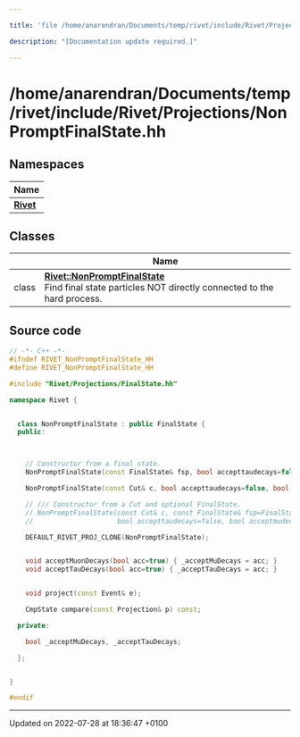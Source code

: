 ```yaml
---

title: 'file /home/anarendran/Documents/temp/rivet/include/Rivet/Projections/NonPromptFinalState.hh'

description: "[Documentation update required.]"

---
```


# /home/anarendran/Documents/temp/rivet/include/Rivet/Projections/NonPromptFinalState.hh



## Namespaces

| Name           |
| -------------- |
| **[Rivet](/documentation/code/namespaces/namespacerivet/)**  |

## Classes

|                | Name           |
| -------------- | -------------- |
| class | **[Rivet::NonPromptFinalState](/documentation/code/classes/classrivet_1_1nonpromptfinalstate/)** <br>Find final state particles NOT directly connected to the hard process.  |




## Source code

```cpp
// -*- C++ -*-
#ifndef RIVET_NonPromptFinalState_HH
#define RIVET_NonPromptFinalState_HH

#include "Rivet/Projections/FinalState.hh"

namespace Rivet {


  class NonPromptFinalState : public FinalState {
  public:



    // Constructor from a final state.
    NonPromptFinalState(const FinalState& fsp, bool accepttaudecays=false, bool acceptmudecays=false);

    NonPromptFinalState(const Cut& c, bool accepttaudecays=false, bool acceptmudecays=false);

    // /// Constructor from a Cut and optional FinalState.
    // NonPromptFinalState(const Cut& c, const FinalState& fsp=FinalState(),
    //                     bool accepttaudecays=false, bool acceptmudecays=false);

    DEFAULT_RIVET_PROJ_CLONE(NonPromptFinalState);


    void acceptMuonDecays(bool acc=true) { _acceptMuDecays = acc; }
    void acceptTauDecays(bool acc=true) { _acceptTauDecays = acc; }


    void project(const Event& e);

    CmpState compare(const Projection& p) const;

  private:

    bool _acceptMuDecays, _acceptTauDecays;

  };


}

#endif
```


-------------------------------

Updated on 2022-07-28 at 18:36:47 +0100
